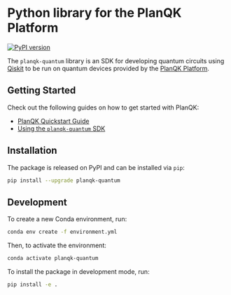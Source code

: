 # Python library for the PlanQK Platform

[![PyPI version](https://badge.fury.io/py/planqk-quantum.svg)](https://badge.fury.io/py/planqk-quantum)

The `planqk-quantum` library is an SDK for developing quantum circuits using [Qiskit](https://pypi.org/project/qiskit) to be run on quantum devices provided by the [PlanQK Platform](https://docs.platform.planqk.de).

## Getting Started

Check out the following guides on how to get started with PlanQK:

- [PlanQK Quickstart Guide](https://docs.platform.planqk.de/tutorials/tutorial-qiskit.html)
- [Using the `planqk-quantum` SDK](https://docs.platform.planqk.de/docs/getting-started/using-sdk.html)

## Installation

The package is released on PyPI and can be installed via `pip`:

```bash
pip install --upgrade planqk-quantum
```

## Development

To create a new Conda environment, run:

```bash
conda env create -f environment.yml
```

Then, to activate the environment:

```bash
conda activate planqk-quantum
```

To install the package in development mode, run:

```bash
pip install -e .
```
